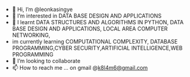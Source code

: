 - 👋 Hi, I’m @leonkasingye
- 👀 I’m interested in DATA BASE DESIGN AND APPLICATIONS
- 🌱 I learnt DATA STRUCTURES AND ALGORITHMS IN PYTHON, DATA BASE DESIGN AND APPLICATIONS, LOCAL AREA COMPUTER NETWORKING,
- im currently learning COMPUTATIONAL COMPLEXITY, DATABASE PROGRAMMING,CYBER SECURITY,ARTIFICIAL INTELLIGENCE,WEB PROGRAMMING
- 💞️ I’m looking to collaborate
- 📫 How to reach me ... on gmail @k8l4m6@gmail.com
<!---
leonkasingye/leonkasingye is a ✨ special ✨ repository because its `README.md` (this file) appears on your GitHub profile.
You can click the Preview link to take a look at your changes.
--->
